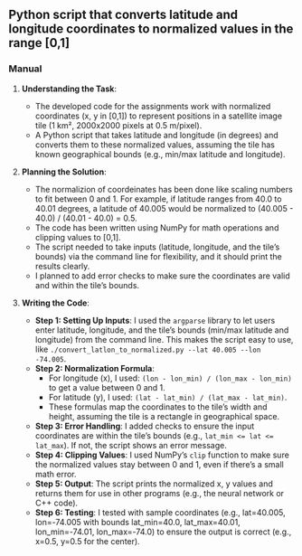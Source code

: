 Python script that converts latitude and longitude coordinates to normalized values in the range [0,1]
---

### Manual

1. **Understanding the Task**:
   - The developed code for the assignments work with normalized coordinates (x, y in [0,1]) to represent positions in a satellite image tile (1 km², 2000x2000 pixels at 0.5 m/pixel).
   - A Python script that takes latitude and longitude (in degrees) and converts them to these normalized values, assuming the tile has known geographical bounds (e.g., min/max latitude and longitude).
   
2. **Planning the Solution**:
   - The normalizion of coordeinates has been done like scaling numbers to fit between 0 and 1. For example, if latitude ranges from 40.0 to 40.01 degrees, a latitude of 40.005 would be normalized to (40.005 - 40.0) / (40.01 - 40.0) = 0.5.
   - The code has been written using NumPy for math operations and clipping values to [0,1].
   - The script needed to take inputs (latitude, longitude, and the tile’s bounds) via the command line for flexibility, and it should print the results clearly.
   - I planned to add error checks to make sure the coordinates are valid and within the tile’s bounds.

3. **Writing the Code**:
   - **Step 1: Setting Up Inputs**: I used the `argparse` library to let users enter latitude, longitude, and the tile’s bounds (min/max latitude and longitude) from the command line. This makes the script easy to use, like `./convert_latlon_to_normalized.py --lat 40.005 --lon -74.005`.
   - **Step 2: Normalization Formula**:
     - For longitude (x), I used: `(lon - lon_min) / (lon_max - lon_min)` to get a value between 0 and 1.
     - For latitude (y), I used: `(lat - lat_min) / (lat_max - lat_min)`.
     - These formulas map the coordinates to the tile’s width and height, assuming the tile is a rectangle in geographical space.
   - **Step 3: Error Handling**: I added checks to ensure the input coordinates are within the tile’s bounds (e.g., `lat_min <= lat <= lat_max`). If not, the script shows an error message.
   - **Step 4: Clipping Values**: I used NumPy’s `clip` function to make sure the normalized values stay between 0 and 1, even if there’s a small math error.
   - **Step 5: Output**: The script prints the normalized x, y values and returns them for use in other programs (e.g., the neural network or C++ code).
   - **Step 6: Testing**: I tested with sample coordinates (e.g., lat=40.005, lon=-74.005 with bounds lat_min=40.0, lat_max=40.01, lon_min=-74.01, lon_max=-74.0) to ensure the output is correct (e.g., x=0.5, y=0.5 for the center).
